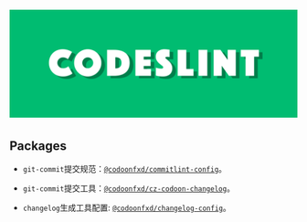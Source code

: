 <h1 align='center'>
  <img src='assets/codeslint.png' alt='codeslint' />
</h1>

## Packages

- `git-commit`提交规范：[`@codoonfxd/commitlint-config`](https://github.com/codoonfxd/codeslint/tree/master/packages/commitlint-config)。

- `git-commit`提交工具：[`@codoonfxd/cz-codoon-changelog`](https://github.com/codoonfxd/codeslint/tree/master/packages/cz-codoon-changelog)。

- `changelog`生成工具配置: [`@codoonfxd/changelog-config`](https://github.com/codoonfxd/codeslint/tree/master/packages/changelog-config)。
